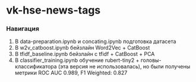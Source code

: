 # vk-hse-news-tags
### Навигация
1. В data-preparation.ipynb и concating.ipynb подготовка датасета
2. В w2v_catboost.ipynb бейзлайн Word2Vec + CatBoost
3. В tfidf_baseline.ipynb бейзлайн с tfidf + CatBoost + PCA
4. В classifier_training.ipynb обучение rubert-tiny2 + головы-классификатора (эта версия не использовалась), но были получены метрики ROC AUC 0.989, F1 Weighted: 0.827
